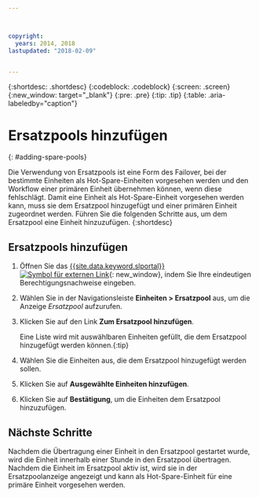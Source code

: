```yaml
---



copyright:
  years: 2014, 2018
lastupdated: "2018-02-09"


---
```


{:shortdesc: .shortdesc}
{:codeblock: .codeblock}
{:screen: .screen}
{:new_window: target="_blank"}
{:pre: .pre}
{:tip: .tip}
{:table: .aria-labeledby="caption"}


# Ersatzpools hinzufügen 
{: #adding-spare-pools}

Die Verwendung von Ersatzpools ist eine Form des Failover, bei der bestimmte Einheiten als Hot-Spare-Einheiten vorgesehen werden und den Workflow einer primären Einheit übernehmen können, wenn diese fehlschlägt. Damit eine Einheit als Hot-Spare-Einheit vorgesehen werden kann, muss sie dem Ersatzpool hinzugefügt und einer primären Einheit zugeordnet werden. Führen Sie die folgenden Schritte aus, um dem Ersatzpool eine Einheit hinzuzufügen.
{:shortdesc}

## Ersatzpools hinzufügen

1. Öffnen Sie das [{{site.data.keyword.slportal}} ![Symbol für externen Link](../icons/launch-glyph.svg "Symbol für externen Link")](https://control.softlayer.com/){: new_window}, indem Sie Ihre eindeutigen Berechtigungsnachweise eingeben.
2. Wählen Sie in der Navigationsleiste **Einheiten > Ersatzpool** aus, um die Anzeige *Ersatzpool* aufzurufen.
3. Klicken Sie auf den Link **Zum Ersatzpool hinzufügen**.
   
   Eine Liste wird mit auswählbaren Einheiten gefüllt, die dem Ersatzpool hinzugefügt werden können.{:tip}
   
4. Wählen Sie die Einheiten aus, die dem Ersatzpool hinzugefügt werden sollen.
5. Klicken Sie auf **Ausgewählte Einheiten hinzufügen**.
6. Klicken Sie auf **Bestätigung**, um die Einheiten dem Ersatzpool hinzuzufügen. 

## Nächste Schritte
Nachdem die Übertragung einer Einheit in den Ersatzpool gestartet wurde, wird die Einheit innerhalb einer Stunde in den Ersatzpool übertragen. Nachdem die Einheit im Ersatzpool aktiv ist, wird sie in der Ersatzpoolanzeige angezeigt und kann als Hot-Spare-Einheit für eine primäre Einheit vorgesehen werden.
